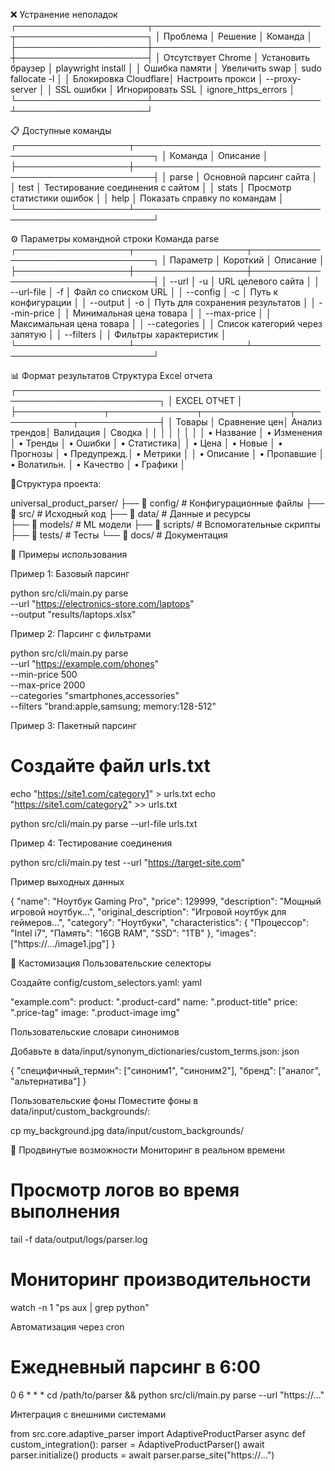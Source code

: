 ❌ Устранение неполадок
┌─────────────────────┬───────────────────────────┬─────────────────────┐
│     Проблема        │         Решение           │       Команда       │
├─────────────────────┼───────────────────────────┼─────────────────────┤
│ Отсутствует Chrome  │ Установить браузер        │ playwright install  │
│ Ошибка памяти       │ Увеличить swap            │ sudo fallocate -l   │
│ Блокировка Cloudflare│ Настроить прокси         │ --proxy-server      │
│ SSL ошибки          │ Игнорировать SSL          │ ignore_https_errors │
└─────────────────────┴───────────────────────────┴─────────────────────┘

📋 Доступные команды
┌──────────────────┬─────────────────────────────────────────────────────┐
│     Команда      │                 Описание                           │
├──────────────────┼─────────────────────────────────────────────────────┤
│ parse            │ Основной парсинг сайта                             │
│ test             │ Тестирование соединения с сайтом                   │
│ stats            │ Просмотр статистики ошибок                         │
│ help             │ Показать справку по командам                       │
└──────────────────┴─────────────────────────────────────────────────────┘

⚙️ Параметры командной строки
Команда parse
┌──────────────────┬──────────────────┬──────────────────────────────────┐
│     Параметр     │     Короткий     │         Описание                │
├──────────────────┼──────────────────┼──────────────────────────────────┤
│ --url            │ -u               │ URL целевого сайта              │
│ --url-file       │ -f               │ Файл со списком URL             │
│ --config         │ -c               │ Путь к конфигурации             │
│ --output         │ -o               │ Путь для сохранения результатов │
│ --min-price      │                  │ Минимальная цена товара         │
│ --max-price      │                  │ Максимальная цена товара        │
│ --categories     │                  │ Список категорий через запятую  │
│ --filters        │                  │ Фильтры характеристик           │
└──────────────────┴──────────────────┴──────────────────────────────────┘

📊 Формат результатов
Структура Excel отчета
┌─────────────────────────────────────────────────────────────────────────┐
│                          EXCEL ОТЧЕТ                                  │
├──────────────┬──────────────┬──────────────┬──────────────┬─────────────┤
│   Товары     │ Сравнение цен│ Анализ трендов│  Валидация   │   Сводка   │
│              │              │              │              │             │
│ • Название   │ • Изменения  │ • Тренды     │ • Ошибки     │ • Статистика│
│ • Цена       │ • Новые      │ • Прогнозы   │ • Предупрежд.│ • Метрики   │
│ • Описание   │ • Пропавшие  │ • Волатильн. │ • Качество   │ • Графики   │


📄Структура проекта:

universal_product_parser/
├── 📁 config/          # Конфигурационные файлы
├── 📁 src/            # Исходный код
├── 📁 data/           # Данные и ресурсы  
├── 📁 models/         # ML модели
├── 📁 scripts/        # Вспомогательные скрипты
├── 📁 tests/          # Тесты
└── 📁 docs/           # Документация


🎪 Примеры использования

Пример 1: Базовый парсинг

python src/cli/main.py parse \
  --url "https://electronics-store.com/laptops" \
  --output "results/laptops.xlsx"


Пример 2: Парсинг с фильтрами

python src/cli/main.py parse \
  --url "https://example.com/phones" \
  --min-price 500 \
  --max-price 2000 \
  --categories "smartphones,accessories" \
  --filters "brand:apple,samsung; memory:128-512"


Пример 3: Пакетный парсинг

# Создайте файл urls.txt
echo "https://site1.com/category1" > urls.txt
echo "https://site1.com/category2" >> urls.txt

python src/cli/main.py parse --url-file urls.txt


Пример 4: Тестирование соединения

python src/cli/main.py test --url "https://target-site.com"


Пример выходных данных

{
  "name": "Ноутбук Gaming Pro",
  "price": 129999,
  "description": "Мощный игровой ноутбук...",
  "original_description": "Игровой ноутбук для геймеров...",
  "category": "Ноутбуки",
  "characteristics": {
    "Процессор": "Intel i7",
    "Память": "16GB RAM",
    "SSD": "1TB"
  },
  "images": ["https://.../image1.jpg"]
}

🎨 Кастомизация
Пользовательские селекторы

Создайте config/custom_selectors.yaml:
yaml

"example.com":
  product: ".product-card"
  name: ".product-title"
  price: ".price-tag"
  image: ".product-image img"

Пользовательские словари синонимов

Добавьте в data/input/synonym_dictionaries/custom_terms.json:
json

{
  "специфичный_термин": ["синоним1", "синоним2"],
  "бренд": ["аналог", "альтернатива"]
}

Пользовательские фоны
Поместите фоны в data/input/custom_backgrounds/:

cp my_background.jpg data/input/custom_backgrounds/

🚀 Продвинутые возможности
Мониторинг в реальном времени

# Просмотр логов во время выполнения
tail -f data/output/logs/parser.log
# Мониторинг производительности
watch -n 1 "ps aux | grep python"

Автоматизация через cron
# Ежедневный парсинг в 6:00
0 6 * * * cd /path/to/parser && python src/cli/main.py parse --url "https://..."

Интеграция с внешними системами

from src.core.adaptive_parser import AdaptiveProductParser
async def custom_integration():
    parser = AdaptiveProductParser()
    await parser.initialize()
    products = await parser.parse_site("https://...")
    
